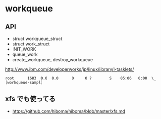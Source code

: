# workqueue

## API

 * struct workqueue_struct
 * struct work_struct
 * INIT_WORK
 * queue_work
 * create_workqueue, destroy_workqueue

http://www.ibm.com/developerworks/jp/linux/library/l-tasklets/

```
root      1683  0.0  0.0      0     0 ?        S    05:06   0:00  \_ [workqueue-sampl]
```

## xfs でも使ってる

  * https://github.com/hiboma/hiboma/blob/master/xfs.md